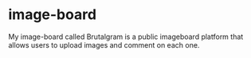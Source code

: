 # image-board
My image-board called Brutalgram is a public imageboard platform that allows users to upload images and comment on each one.

